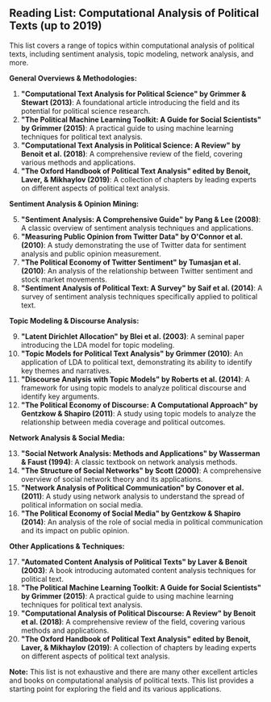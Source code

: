 ## Reading List: Computational Analysis of Political Texts (up to 2019)

This list covers a range of topics within computational analysis of political texts, including sentiment analysis, topic modeling, network analysis, and more. 

**General Overviews & Methodologies:**

1. **"Computational Text Analysis for Political Science" by Grimmer & Stewart (2013)**: A foundational article introducing the field and its potential for political science research.
2. **"The Political Machine Learning Toolkit: A Guide for Social Scientists" by Grimmer (2015)**: A practical guide to using machine learning techniques for political text analysis.
3. **"Computational Text Analysis in Political Science: A Review" by Benoit et al. (2018)**: A comprehensive review of the field, covering various methods and applications.
4. **"The Oxford Handbook of Political Text Analysis" edited by Benoit, Laver, & Mikhaylov (2019)**: A collection of chapters by leading experts on different aspects of political text analysis.

**Sentiment Analysis & Opinion Mining:**

5. **"Sentiment Analysis: A Comprehensive Guide" by Pang & Lee (2008)**: A classic overview of sentiment analysis techniques and applications.
6. **"Measuring Public Opinion from Twitter Data" by O'Connor et al. (2010)**: A study demonstrating the use of Twitter data for sentiment analysis and public opinion measurement.
7. **"The Political Economy of Twitter Sentiment" by Tumasjan et al. (2010)**: An analysis of the relationship between Twitter sentiment and stock market movements.
8. **"Sentiment Analysis of Political Text: A Survey" by Saif et al. (2014)**: A survey of sentiment analysis techniques specifically applied to political text.

**Topic Modeling & Discourse Analysis:**

9. **"Latent Dirichlet Allocation" by Blei et al. (2003)**: A seminal paper introducing the LDA model for topic modeling.
10. **"Topic Models for Political Text Analysis" by Grimmer (2010)**: An application of LDA to political text, demonstrating its ability to identify key themes and narratives.
11. **"Discourse Analysis with Topic Models" by Roberts et al. (2014)**: A framework for using topic models to analyze political discourse and identify key arguments.
12. **"The Political Economy of Discourse: A Computational Approach" by Gentzkow & Shapiro (2011)**: A study using topic models to analyze the relationship between media coverage and political outcomes.

**Network Analysis & Social Media:**

13. **"Social Network Analysis: Methods and Applications" by Wasserman & Faust (1994)**: A classic textbook on network analysis methods.
14. **"The Structure of Social Networks" by Scott (2000)**: A comprehensive overview of social network theory and its applications.
15. **"Network Analysis of Political Communication" by Conover et al. (2011)**: A study using network analysis to understand the spread of political information on social media.
16. **"The Political Economy of Social Media" by Gentzkow & Shapiro (2014)**: An analysis of the role of social media in political communication and its impact on public opinion.

**Other Applications & Techniques:**

17. **"Automated Content Analysis of Political Texts" by Laver & Benoit (2003)**: A book introducing automated content analysis techniques for political text.
18. **"The Political Machine Learning Toolkit: A Guide for Social Scientists" by Grimmer (2015)**: A practical guide to using machine learning techniques for political text analysis.
19. **"Computational Analysis of Political Discourse: A Review" by Benoit et al. (2018)**: A comprehensive review of the field, covering various methods and applications.
20. **"The Oxford Handbook of Political Text Analysis" edited by Benoit, Laver, & Mikhaylov (2019)**: A collection of chapters by leading experts on different aspects of political text analysis.

**Note:** This list is not exhaustive and there are many other excellent articles and books on computational analysis of political texts. This list provides a starting point for exploring the field and its various applications. 
